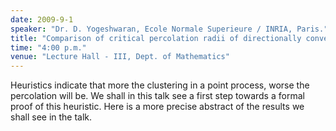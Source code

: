 ```yaml
---
date: 2009-9-1
speaker: "Dr. D. Yogeshwaran, Ecole Normale Superieure / INRIA, Paris."
title: "Comparison of critical percolation radii of directionally convex orderered point processes."
time: "4:00 p.m."
venue: "Lecture Hall - III, Dept. of Mathematics"
---
```

Heuristics indicate that more the clustering in a point process, 
worse the percolation will be. We shall in this talk see a first
step towards a formal proof of this heuristic. Here is a more
precise abstract of the results we shall see in the talk.
